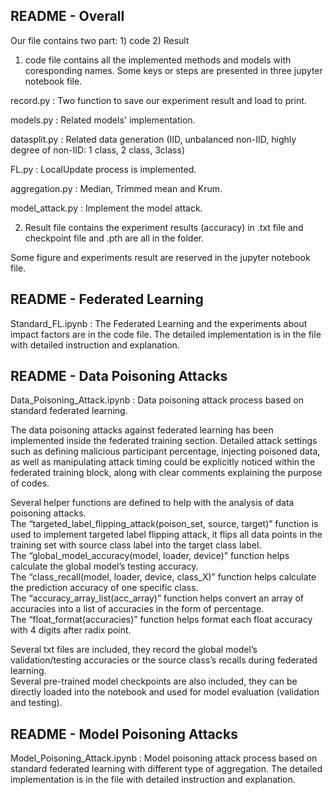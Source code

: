 README - Overall
----------------------------------------------------------------------------------------------------------------
Our file contains two part: 1) code    2) Result  
  
1. code file contains all the implemented methods and models with coresponding names. Some keys or steps are presented in three jupyter notebook file.  

record.py : Two function to save our experiment result and load to print.

models.py : Related models' implementation.

datasplit.py : Related data generation (IID, unbalanced non-IID, highly degree of non-IID: 1 class, 2 class, 3class)

FL.py : LocalUpdate process is implemented.

aggregation.py : Median, Trimmed mean and Krum.

model_attack.py : Implement the model attack.

  
2) Result file contains the experiment results (accuracy) in .txt file and checkpoint file and .pth are all in the folder.  
  
Some figure and experiments result are reserved in the jupyter notebook file.  

README - Federated Learning
-----------------------------------------------------------------------------------------------------------------
Standard_FL.ipynb : The Federated Learning and the experiments about impact factors are in the code file.
The detailed implementation is in the file with detailed instruction and explanation.




README - Data Poisoning Attacks
-----------------------------------------------------------------------------------------------------------------

Data_Poisoning_Attack.ipynb : Data poisoning attack process based on standard federated learning.

The data poisoning attacks against federated learning has been implemented inside the federated training section. Detailed attack settings such as defining malicious participant percentage, injecting poisoned data, as well as manipulating attack timing could be explicitly noticed within the federated training block, along with clear comments explaining the purpose of codes.  

Several helper functions are defined to help with the analysis of data poisoning attacks.  
The “targeted_label_flipping_attack(poison_set, source, target)” function is used to implement targeted label flipping attack, it flips all data points in the training set with source class label into the target class label.  
The “global_model_accuracy(model, loader, device)” function helps calculate the global model’s testing accuracy.  
The “class_recall(model, loader, device, class_X)” function helps calculate the prediction accuracy of one specific class.  
The “accuracy_array_list(acc_array)” function helps convert an array of accuracies into a list of accuracies in the form of percentage.  
The “float_format(accuracies)” function helps format each float accuracy with 4 digits after radix point.  
  
Several txt files are included, they record the global model’s validation/testing accuracies or the source class’s recalls during federated learning.  
Several pre-trained model checkpoints are also included, they can be directly loaded into the notebook and used for model evaluation (validation and testing).  


README - Model Poisoning Attacks
-----------------------------------------------------------------------------------------------------------------

Model_Poisoning_Attack.ipynb : Model poisoning attack process based on standard federated learning with different type of aggregation.
 The detailed implementation is in the file with detailed instruction and explanation.  
 
